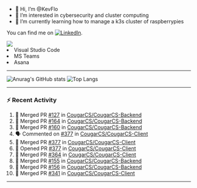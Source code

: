 - 👋 Hi, I’m @KevFlo
- 👀 I’m interested in cybersecurity and cluster computing
- 🌱 I’m currently learning how to manage a k3s cluster of raspberrypies


You can find me on [![LinkedIn][3.2]][3].

<!-- Icons -->

[3.2]: https://i.imgur.com/IwuydvD.png (LinkedIn icon without padding)

<!-- Links to your social media accounts -->

[3]: https://www.linkedin.com/in/flores-kevin/


<a>
    <img src="https://img.shields.io/badge/-Commonly%20Used%20Tools-lightgrey ">
    <li>Visual Studio Code</li> <li>MS Teams</li> <li>Asana</li>
</a>



---

![Anurag's GitHub stats](https://github-readme-stats-kevflo.vercel.app/api?username=KevFlo&count_private=true&hide=stars&show_icons=true&theme=nord)
![Top Langs](https://github-readme-stats-kevflo.vercel.app/api/top-langs/?username=KevFlo&langs_count=5&show_icons=true&theme=nord)

---

### :zap: Recent Activity

<!--START_SECTION:activity-->
1. 🎉 Merged PR [#127](https://github.com/CougarCS/CougarCS-Backend/pull/127) in [CougarCS/CougarCS-Backend](https://github.com/CougarCS/CougarCS-Backend)
2. 🎉 Merged PR [#164](https://github.com/CougarCS/CougarCS-Backend/pull/164) in [CougarCS/CougarCS-Backend](https://github.com/CougarCS/CougarCS-Backend)
3. 🎉 Merged PR [#160](https://github.com/CougarCS/CougarCS-Backend/pull/160) in [CougarCS/CougarCS-Backend](https://github.com/CougarCS/CougarCS-Backend)
4. 🗣 Commented on [#377](https://github.com/CougarCS/CougarCS-Client/issues/377) in [CougarCS/CougarCS-Client](https://github.com/CougarCS/CougarCS-Client)
5. 🎉 Merged PR [#377](https://github.com/CougarCS/CougarCS-Client/pull/377) in [CougarCS/CougarCS-Client](https://github.com/CougarCS/CougarCS-Client)
6. 💪 Opened PR [#377](https://github.com/CougarCS/CougarCS-Client/pull/377) in [CougarCS/CougarCS-Client](https://github.com/CougarCS/CougarCS-Client)
7. 🎉 Merged PR [#364](https://github.com/CougarCS/CougarCS-Client/pull/364) in [CougarCS/CougarCS-Client](https://github.com/CougarCS/CougarCS-Client)
8. 🎉 Merged PR [#155](https://github.com/CougarCS/CougarCS-Backend/pull/155) in [CougarCS/CougarCS-Backend](https://github.com/CougarCS/CougarCS-Backend)
9. 🎉 Merged PR [#156](https://github.com/CougarCS/CougarCS-Backend/pull/156) in [CougarCS/CougarCS-Backend](https://github.com/CougarCS/CougarCS-Backend)
10. 🎉 Merged PR [#341](https://github.com/CougarCS/CougarCS-Client/pull/341) in [CougarCS/CougarCS-Client](https://github.com/CougarCS/CougarCS-Client)
<!--END_SECTION:activity-->

---
<!---
KevFlo/KevFlo is a ✨ special ✨ repository because its `README.md` (this file) appears on your GitHub profile.
You can click the Preview link to take a look at your changes.
--->
